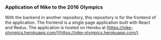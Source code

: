 ### Application of Nike to the 2016 Olympics

With the backend in another repository, this repository is for the frontend of the application. The frontend is a single page application built with React and Redux. The application is hosted on Heroku at [https://nike-olympics.herokuapp.com/](https://nike-olympics.herokuapp.com/).
